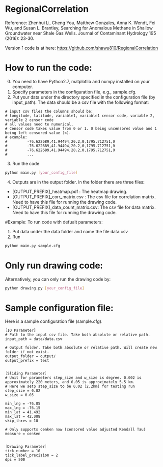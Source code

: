 # RegionalCorrelation
Reference:
Zhenhui Li, Cheng You, Matthew Gonzales, Anna K. Wendt, Fei Wu, and Susan L. Brantley, 
Searching for Anomalous Methane in Shallow Groundwater near Shale Gas Wells. Journal of Contaminant Hydrology 195 (2016): 23-30.

Version 1 code is at here:
https://github.com/shawu810/RegionalCorrelation

# How to run the code:
0. You need to have Python2.7, matplotlib and numpy installed on your computer.
1. Specify parameters in the configuration file, e.g., sample.cfg.
2. Put your data under the directory specified in the configuration file (by input_path). The data should be a csv file with the following format:
```
# input csv files the columns should be: 
# longitude, latitude, variable1, variable1 censor code, variable 2, variable 2 censor code
# all values need to numerical. 
# Censor code takes value from 0 or 1. 0 being uncensored value and 1 being left censored value (<).
# example: 
#         -76.622689,41.94494,20.2,0,1795.712751,0
#         -76.622689,41.94494,20.2,0,1795.712751,0
#         -76.622689,41.94494,20.2,0,1795.712751,0
#         ...
```
3. Run the code
```bash
python main.py [your_config_file]
```
4. Outputs are in the output folder. In the folder there are three files:
- [OUTPUT_PREFIX]_heatmap.pdf : The heatmap drawing.
- [OUTPUT_PREFIX]_corr_matrix.csv : The csv file for correlation matrix. Need to have this file for running the drawing code.
- [OUTPUT_PREFIX]_data_count_matrix.csv: The csv file for data matrix. Need to have this file for running the drawing code.


#Example:
To run code with defualt parameters:
1. Put data under the data folder and name the file data.csv
2. Run
```bash
python main.py sample.cfg
```

# Only run drawing code:
Alternatively, you can only run the drawing code by:
```bash
python drawing.py [your_config_file]
```

# Sample configuration file:
Here is a sample configuration file (sample.cfg). 
```
[IO Parameter]
# Path to the input csv file. Take both absolute or relative path. 
input_path = data/data.csv 

# Output folder. Take both absolute or relative path. Will create new folder if not exist.
output_folder = output/
output_prefix = test


[Sliding Parameter]
# Unit for parameters step_size and w_size is degree. 0.002 is approximately 220 meters, and 0.05 is approximately 5.5 km.
# Here we setp step_size to be 0.02 (2.2km) for testing run
step_size = 0.02 
w_size = 0.05

min_lng = -76.85
max_lng = -76.15
min_lat = 41.492
max_lat = 42.008
skip_thres = 10

# Only supports cenken now (censored value adjusted Kendall Tau)
measure = cenken


[Drawing Parameter]
tick_number = 10
tick_label_precision = 2
dpi = 500
```
